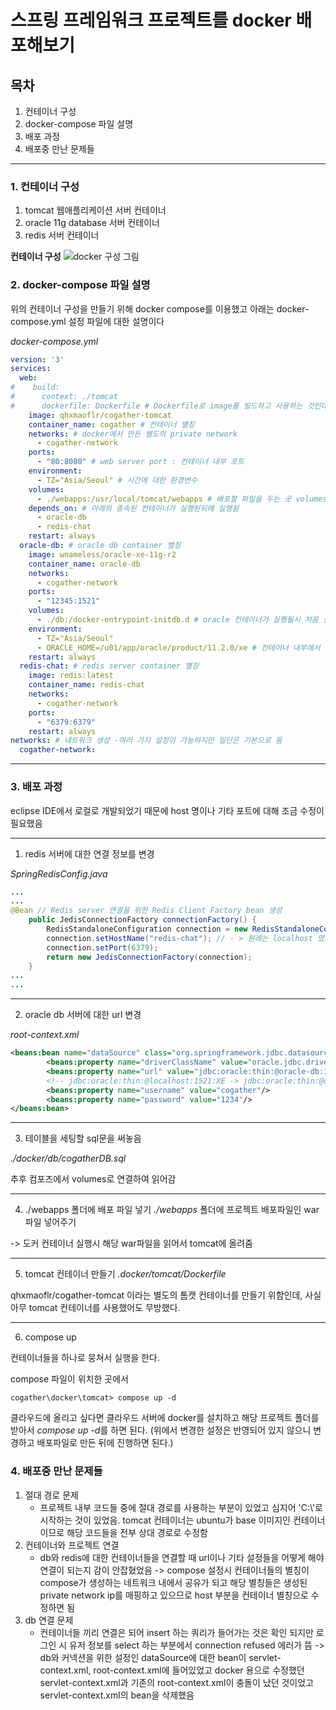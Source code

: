 # 스프링 프레임워크 프로젝트를 docker 배포해보기
## 목차
1. 컨테이너 구성
2. docker-compose 파일 설명
3. 배포 과정
4. 배포중 만난 문제들
---
### 1. 컨테이너 구성
1. tomcat 웹애플리케이션 서버 컨테이너
2. oracle 11g database 서버 컨테이너
3. redis 서버 컨테이너

**컨테이너 구성**
![docker 구성 그림](https://user-images.githubusercontent.com/46335198/117306838-002d0580-aebb-11eb-90fa-40293aac7eea.png)

### 2. docker-compose 파일 설명

위의 컨테이너 구성을 만들기 위해 docker compose를 이용했고 아래는 docker-compose.yml 설정 파일에 대한 설명이다

*docker-compose.yml*
```yaml
version: '3'
services:
  web:
#    build:
#      context: ./tomcat
#      dockerfile: Dockerfile # Dockerfile로 image를 빌드하고 사용하는 것인데 느려서 컨테이너를 따로 빌드하고 사용
    image: qhxmaoflr/cogather-tomcat
    container_name: cogather # 컨테이너 별칭
    networks: # docker에서 만든 별도의 private network
      - cogather-network
    ports:
      - "80:8080" # web server port : 컨테이너 내부 포트
    environment:
      - TZ="Asia/Seoul" # 시간에 대한 환경변수
    volumes:
      - ./webapps:/usr/local/tomcat/webapps # 배포할 파일을 두는 곳 volumes로 매핑해두어 파일만 갈아 끼울 수 있게 함
    depends_on: # 아래의 종속된 컨테이너가 실행된뒤에 실행됨
      - oracle-db
      - redis-chat
    restart: always
  oracle-db: # oracle db container 별칭
    image: wnameless/oracle-xe-11g-r2
    container_name: oracle-db
    networks:
      - cogather-network
    ports:
      - "12345:1521"
    volumes:
      - ./db:/docker-entrypoint-initdb.d # oracle 컨테이너가 실행될시 처음 실행하게 되는 초기화 부분으로 초기 테이블 생성과 같은 쿼리문을 두면 됨
    environment:
      - TZ="Asia/Seoul"
      - ORACLE_HOME=/u01/app/oracle/product/11.2.0/xe # 컨테이너 내부에서 해당 환경변수가 세팅이 안되어 있어서 리스터 확인하기가 안되서 세팅해줌
    restart: always
  redis-chat: # redis server container 별칭
    image: redis:latest
    container_name: redis-chat
    networks:
      - cogather-network
    ports: 
      - "6379:6379"
    restart: always
networks: # 네트워크 생성 -여러 가지 설정이 가능하지만 일단은 기본으로 둠
  cogather-network:

```

---
### 3. 배포 과정

eclipse IDE에서 로컬로 개발되었기 때문에 host 명이나 기타 포트에 대해 조금 수정이 필요했음

---
1. redis 서버에 대한 연결 정보를 변경

*SpringRedisConfig.java*
```java
...
...
@Bean // Redis server 연결을 위한 Redis Client Factory bean 생성
	public JedisConnectionFactory connectionFactory() {
		RedisStandaloneConfiguration connection = new RedisStandaloneConfiguration();
		connection.setHostName("redis-chat"); // - > 원래는 localhost 였지만 컨테이너로 바뀌면서 'redis-chat'으로 변경
		connection.setPort(6379); 
		return new JedisConnectionFactory(connection); 
	}
...
...

```
---
2. oracle db 서버에 대한 url 변경

*root-context.xml*

```xml
<beans:bean name="dataSource" class="org.springframework.jdbc.datasource.DriverManagerDataSource">
		<beans:property name="driverClassName" value="oracle.jdbc.driver.OracleDriver"/>
		<beans:property name="url" value="jdbc:oracle:thin:@oracle-db:1521:XE"/>
        <!-- jdbc:oracle:thin:@localhost:1521:XE -> jdbc:oracle:thin:@oracle-db:1521:XE --> 
		<beans:property name="username" value="cogather"/>
		<beans:property name="password" value="1234"/>
</beans:bean>
```
---
3. 테이블을 세팅할 sql문을 써놓음
 
*./docker/db/cogatherDB.sql* 

추후 컴포즈에서 volumes로 연결하여 읽어감

--- 
4. ./webapps 폴더에 배포 파일 넣기
*./webapps* 폴더에 프로젝트 배포파일인 war 파일 넣어주기

-> 도커 컨테이너 실행시 해당 war파일을 읽어서 tomcat에 올려줌

---
5. tomcat 컨테이너 만들기
*.docker/tomcat/Dockerfile*

qhxmaoflr/cogather-tomcat 이라는 별도의 톰캣 컨테이너를 만들기 위함인데, 사실 아무 tomcat 컨테이너를 사용했어도 무방했다.

---
6. compose up 
   
컨테이너들을 하나로 뭉쳐서 실행을 한다.

compose 파일이 위치한 곳에서 

```console
cogather\docker\tomcat> compose up -d
```

클라우드에 올리고 싶다면 클라우드 서버에 docker를 설치하고 
해당 프로젝트 폴더를 받아서 *compose up -d*를 하면 된다. (위에서 변경한 설정은 반영되어 있지 않으니 변경하고 배포파일로 만든 뒤에 진행하면 된다.)

### 4. 배포중 만난 문제들
1. 절대 경로 문제 
   - 프로젝트 내부 코드들 중에 절대 경로를 사용하는 부분이 있었고 심지어 'C:\\'로 시작하는 것이 있었음. tomcat 컨테이너는 ubuntu가 base 이미지인 컨테이너이므로 해당 코드들을 전부 상대 경로로 수정함
2. 컨테이너와 프로젝트 연결
   - db와 redis에 대한 컨테이너들을 연결할 때 url이나 기타 설정들을 어떻게 해야 연결이 되는지 감이 안잡혔었음 
   -> compose 설정시 컨테이너들의 별칭이 compose가 생성하는 네트워크 내에서 공유가 되고 해당 별칭들은 생성된 private network ip를 매핑하고 있으므로 host 부분을 컨테이너 별칭으로 수정하면 됨
3. db 연결 문제
   - 컨테이너들 끼리 연결은 되어 insert 하는 쿼리가 들어가는 것은 확인 되지만 로그인 시 유저 정보를 select 하는 부분에서 connection refused 에러가 뜸 
   -> db와 커넥션을 위한 설정인 dataSource에 대한 bean이 servlet-context.xml, root-context.xml에 들어있었고 docker 용으로 수정했던 servlet-context.xml과 기존의 root-context.xml이 충돌이 났던 것이었고 servlet-context.xml의 bean을 삭제했음
